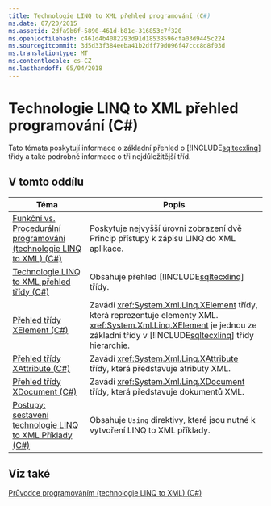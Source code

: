 ```yaml
---
title: Technologie LINQ to XML přehled programování (C#)
ms.date: 07/20/2015
ms.assetid: 2dfa9b6f-5890-461d-b81c-316853c7f320
ms.openlocfilehash: c461d4b4082293d91d18538596cfa03d9445c224
ms.sourcegitcommit: 3d5d33f384eeba41b2dff79d096f47ccc8d8f03d
ms.translationtype: MT
ms.contentlocale: cs-CZ
ms.lasthandoff: 05/04/2018
---
```

# <a name="linq-to-xml-programming-overview-c"></a>Technologie LINQ to XML přehled programování (C#)
Tato témata poskytují informace o základní přehled o [!INCLUDE[sqltecxlinq](~/includes/sqltecxlinq-md.md)] třídy a také podrobné informace o tři nejdůležitější tříd.  
  
## <a name="in-this-section"></a>V tomto oddílu  
  
|Téma|Popis|  
|-----------|-----------------|  
|[Funkční vs. Procedurální programování (technologie LINQ to XML) (C#)](../../../../csharp/programming-guide/concepts/linq/functional-vs-procedural-programming-linq-to-xml.md)|Poskytuje nejvyšší úrovni zobrazení dvě Princip přístupy k zápisu LINQ do XML aplikace.|  
|[Technologie LINQ to XML přehled třídy (C#)](../../../../csharp/programming-guide/concepts/linq/linq-to-xml-classes-overview.md)|Obsahuje přehled [!INCLUDE[sqltecxlinq](~/includes/sqltecxlinq-md.md)] třídy.|  
|[Přehled třídy XElement (C#)](../../../../csharp/programming-guide/concepts/linq/xelement-class-overview.md)|Zavádí <xref:System.Xml.Linq.XElement> třídy, která reprezentuje elementy XML. <xref:System.Xml.Linq.XElement> je jednou ze základní třídy v [!INCLUDE[sqltecxlinq](~/includes/sqltecxlinq-md.md)] třídy hierarchie.|  
|[Přehled třídy XAttribute (C#)](../../../../csharp/programming-guide/concepts/linq/xattribute-class-overview.md)|Zavádí <xref:System.Xml.Linq.XAttribute> třídy, která představuje atributy XML.|  
|[Přehled třídy XDocument (C#)](../../../../csharp/programming-guide/concepts/linq/xdocument-class-overview.md)|Zavádí <xref:System.Xml.Linq.XDocument> třídy, která představuje dokumentů XML.|  
|[Postupy: sestavení technologie LINQ to XML Příklady (C#)](../../../../csharp/programming-guide/concepts/linq/how-to-build-linq-to-xml-examples.md)|Obsahuje `Using` direktivy, které jsou nutné k vytvoření LINQ to XML příklady.|  
  
## <a name="see-also"></a>Viz také  
 [Průvodce programováním (technologie LINQ to XML) (C#)](../../../../csharp/programming-guide/concepts/linq/programming-guide-linq-to-xml.md)
